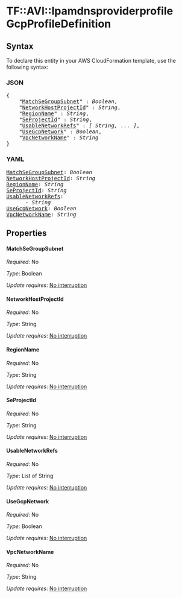 # TF::AVI::Ipamdnsproviderprofile GcpProfileDefinition

## Syntax

To declare this entity in your AWS CloudFormation template, use the following syntax:

### JSON

<pre>
{
    "<a href="#matchsegroupsubnet" title="MatchSeGroupSubnet">MatchSeGroupSubnet</a>" : <i>Boolean</i>,
    "<a href="#networkhostprojectid" title="NetworkHostProjectId">NetworkHostProjectId</a>" : <i>String</i>,
    "<a href="#regionname" title="RegionName">RegionName</a>" : <i>String</i>,
    "<a href="#seprojectid" title="SeProjectId">SeProjectId</a>" : <i>String</i>,
    "<a href="#usablenetworkrefs" title="UsableNetworkRefs">UsableNetworkRefs</a>" : <i>[ String, ... ]</i>,
    "<a href="#usegcpnetwork" title="UseGcpNetwork">UseGcpNetwork</a>" : <i>Boolean</i>,
    "<a href="#vpcnetworkname" title="VpcNetworkName">VpcNetworkName</a>" : <i>String</i>
}
</pre>

### YAML

<pre>
<a href="#matchsegroupsubnet" title="MatchSeGroupSubnet">MatchSeGroupSubnet</a>: <i>Boolean</i>
<a href="#networkhostprojectid" title="NetworkHostProjectId">NetworkHostProjectId</a>: <i>String</i>
<a href="#regionname" title="RegionName">RegionName</a>: <i>String</i>
<a href="#seprojectid" title="SeProjectId">SeProjectId</a>: <i>String</i>
<a href="#usablenetworkrefs" title="UsableNetworkRefs">UsableNetworkRefs</a>: <i>
      - String</i>
<a href="#usegcpnetwork" title="UseGcpNetwork">UseGcpNetwork</a>: <i>Boolean</i>
<a href="#vpcnetworkname" title="VpcNetworkName">VpcNetworkName</a>: <i>String</i>
</pre>

## Properties

#### MatchSeGroupSubnet

_Required_: No

_Type_: Boolean

_Update requires_: [No interruption](https://docs.aws.amazon.com/AWSCloudFormation/latest/UserGuide/using-cfn-updating-stacks-update-behaviors.html#update-no-interrupt)

#### NetworkHostProjectId

_Required_: No

_Type_: String

_Update requires_: [No interruption](https://docs.aws.amazon.com/AWSCloudFormation/latest/UserGuide/using-cfn-updating-stacks-update-behaviors.html#update-no-interrupt)

#### RegionName

_Required_: No

_Type_: String

_Update requires_: [No interruption](https://docs.aws.amazon.com/AWSCloudFormation/latest/UserGuide/using-cfn-updating-stacks-update-behaviors.html#update-no-interrupt)

#### SeProjectId

_Required_: No

_Type_: String

_Update requires_: [No interruption](https://docs.aws.amazon.com/AWSCloudFormation/latest/UserGuide/using-cfn-updating-stacks-update-behaviors.html#update-no-interrupt)

#### UsableNetworkRefs

_Required_: No

_Type_: List of String

_Update requires_: [No interruption](https://docs.aws.amazon.com/AWSCloudFormation/latest/UserGuide/using-cfn-updating-stacks-update-behaviors.html#update-no-interrupt)

#### UseGcpNetwork

_Required_: No

_Type_: Boolean

_Update requires_: [No interruption](https://docs.aws.amazon.com/AWSCloudFormation/latest/UserGuide/using-cfn-updating-stacks-update-behaviors.html#update-no-interrupt)

#### VpcNetworkName

_Required_: No

_Type_: String

_Update requires_: [No interruption](https://docs.aws.amazon.com/AWSCloudFormation/latest/UserGuide/using-cfn-updating-stacks-update-behaviors.html#update-no-interrupt)

